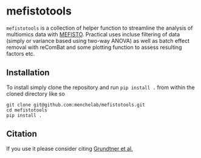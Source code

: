 # mefistotools
`mefistotools` is a collection of helper function to streamline the analysis of multiomics data with [MEFISTO](https://biofam.github.io/MOFA2/MEFISTO.html). Practical uses incluse filtering of data (simply or variance based using two-way ANOVA) as well as batch effect removal with reComBat and some plotting function to assess resulting factors etc.

## Installation
To install simply clone the repository and run `pip install .` from within the cloned directory like so
```
git clone git@github.com:menchelab/mefistotools.git
cd mefistotools
pip install .
```
## Citation
If you use it please consider citing [Grundtner et al.](https://doi.org/10.1016/j.phrs.2024.107552)
